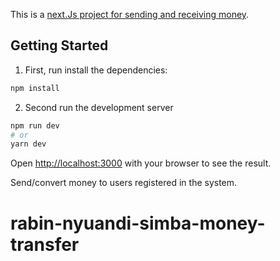 This is a [next.Js project for sending and receiving money](https://nextjs.org/).
## Getting Started

1. First, run install the dependencies:
```bash
npm install
```

2. Second run the development server
```bash
npm run dev
# or
yarn dev
```

Open [http://localhost:3000](http://localhost:3000) with your browser to see the result.


Send/convert money to users registered in the system.
# rabin-nyuandi-simba-money-transfer
